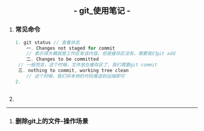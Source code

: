 <h2 align="center">- git_使用笔记 -</h2>

1. ### 常见命令

   ```h m
   1. git status // 查看状态
       一. Changes not staged for commit
       // 表示得大概就是工作区有该内容，但是缓存区没有，需要我们git add
       二. Changes to be committed
   	// 一般而言，这个时候，文件放在缓存区了，我们需要git commit
   	三. nothing to commit, working tree clean
       // 这个时候，我们将本地的代码推送到远端即可
   2.  
       
   
   ```

2. 

****

1. ### 删除git上的文件-操作场景


